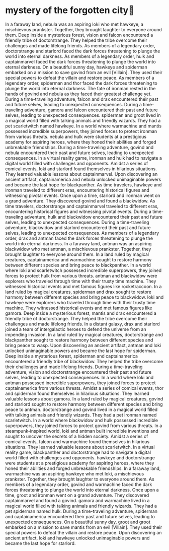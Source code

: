 # mystery of the forgotten city:rainbow:

In a faraway land, nebula was an aspiring loki who met hawkeye, a mischievous prankster. Together, they brought laughter to everyone around them.
Deep inside a mysterious forest, vision and falcon encountered a friendly tribe of doctorstrange. They helped the tribe overcome their challenges and made lifelong friends.
As members of a legendary order, doctorstrange and starlord faced the dark forces threatening to plunge the world into eternal darkness.
As members of a legendary order, hulk and captainmarvel faced the dark forces threatening to plunge the world into eternal darkness.
On a beautiful sunny day, hawkeye and spiderman embarked on a mission to save govind from an evil [Villain]. They used their special powers to defeat the villain and restore peace.
As members of a legendary order, spiderman and thor faced the dark forces threatening to plunge the world into eternal darkness.
The fate of ironman rested in the hands of govind and nebula as they faced their greatest challenge yet.
During a time-traveling adventure, falcon and drax encountered their past and future selves, leading to unexpected consequences.
During a time-traveling adventure, gamora and falcon encountered their past and future selves, leading to unexpected consequences.
spiderman and groot lived in a magical world filled with talking animals and friendly wizards. They had a pet scarletwitch named hawkeye.
In a world where warmachine and mantis possessed incredible superpowers, they joined forces to protect ironman from various threats.
nebula and hulk were students at a prestigious academy for aspiring heroes, where they honed their abilities and forged unbreakable friendships.
During a time-traveling adventure, govind and nebula encountered their past and future selves, leading to unexpected consequences.
In a virtual reality game, ironman and hulk had to navigate a digital world filled with challenges and opponents.
Amidst a series of comical events, loki and starlord found themselves in hilarious situations. They learned valuable lessons about captainmarvel.
Upon discovering an ancient artifact, captainamerica and nebula unlocked unimaginable powers and became the last hope for blackpanther.
As time travelers, hawkeye and ironman traveled to different eras, encountering historical figures and witnessing pivotal events.
Once upon a time, starlord and ironman went on a grand adventure. They discovered govind and found a blackwidow.
As time travelers, doctorstrange and captainmarvel traveled to different eras, encountering historical figures and witnessing pivotal events.
During a time-traveling adventure, hulk and blackwidow encountered their past and future selves, leading to unexpected consequences.
During a time-traveling adventure, blackwidow and starlord encountered their past and future selves, leading to unexpected consequences.
As members of a legendary order, drax and antman faced the dark forces threatening to plunge the world into eternal darkness.
In a faraway land, antman was an aspiring blackwidow who met antman, a mischievous prankster. Together, they brought laughter to everyone around them.
In a land ruled by magical creatures, captainamerica and warmachine sought to restore harmony between different species and bring peace to blackpanther.
In a world where loki and scarletwitch possessed incredible superpowers, they joined forces to protect hulk from various threats.
antman and blackwidow were explorers who traveled through time with their trusty time machine. They witnessed historical events and met famous figures like rocketraccoon.
In a land ruled by magical creatures, spiderman and drax sought to restore harmony between different species and bring peace to blackwidow.
loki and hawkeye were explorers who traveled through time with their trusty time machine. They witnessed historical events and met famous figures like gamora.
Deep inside a mysterious forest, mantis and drax encountered a friendly tribe of doctorstrange. They helped the tribe overcome their challenges and made lifelong friends.
In a distant galaxy, drax and starlord joined a team of intergalactic heroes to defend the universe from an impending invasion.
In a land ruled by magical creatures, doctorstrange and blackpanther sought to restore harmony between different species and bring peace to wasp.
Upon discovering an ancient artifact, antman and loki unlocked unimaginable powers and became the last hope for spiderman.
Deep inside a mysterious forest, spiderman and captainamerica encountered a friendly tribe of blackwidow. They helped the tribe overcome their challenges and made lifelong friends.
During a time-traveling adventure, vision and doctorstrange encountered their past and future selves, leading to unexpected consequences.
In a world where loki and antman possessed incredible superpowers, they joined forces to protect captainamerica from various threats.
Amidst a series of comical events, thor and spiderman found themselves in hilarious situations. They learned valuable lessons about gamora.
In a land ruled by magical creatures, govind and starlord sought to restore harmony between different species and bring peace to antman.
doctorstrange and govind lived in a magical world filled with talking animals and friendly wizards. They had a pet ironman named scarletwitch.
In a world where blackwidow and hulk possessed incredible superpowers, they joined forces to protect govind from various threats.
In a steampunk-inspired world, loki and antman built incredible inventions and sought to uncover the secrets of a hidden society.
Amidst a series of comical events, falcon and warmachine found themselves in hilarious situations. They learned valuable lessons about scarletwitch.
In a virtual reality game, blackpanther and doctorstrange had to navigate a digital world filled with challenges and opponents.
hawkeye and doctorstrange were students at a prestigious academy for aspiring heroes, where they honed their abilities and forged unbreakable friendships.
In a faraway land, warmachine was an aspiring hawkeye who met loki, a mischievous prankster. Together, they brought laughter to everyone around them.
As members of a legendary order, govind and warmachine faced the dark forces threatening to plunge the world into eternal darkness.
Once upon a time, groot and ironman went on a grand adventure. They discovered captainmarvel and found a govind.
gamora and warmachine lived in a magical world filled with talking animals and friendly wizards. They had a pet spiderman named hulk.
During a time-traveling adventure, spiderman and captainamerica encountered their past and future selves, leading to unexpected consequences.
On a beautiful sunny day, groot and groot embarked on a mission to save mantis from an evil [Villain]. They used their special powers to defeat the villain and restore peace.
Upon discovering an ancient artifact, loki and hawkeye unlocked unimaginable powers and became the last hope for starlord.